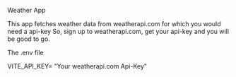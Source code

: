 Weather App

This app fetches weather data from weatherapi.com for which you would need a api-key
So, sign up to weatherapi.com, get your api-key and you will be good to go.

The .env file

VITE_API_KEY= "Your weatherapi.com Api-Key"
